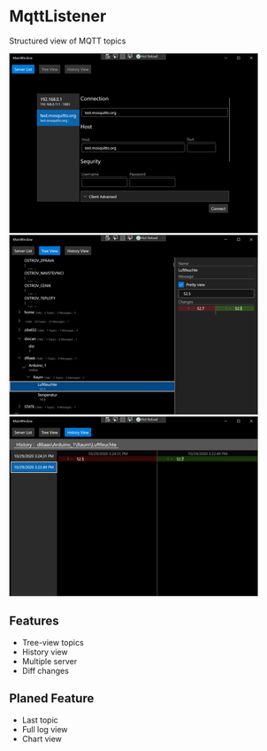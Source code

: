 # MqttListener
Structured view of MQTT topics

<img src="imgs\1.png" style="zoom:50%;" />

<img src="imgs\2.png" style="zoom:50%;" />

<img src="imgs\3.png" style="zoom:50%;" />

## Features
- Tree-view topics
- History view
- Multiple server
- Diff changes



## Planed Feature

- Last topic
- Full log view
- Chart view